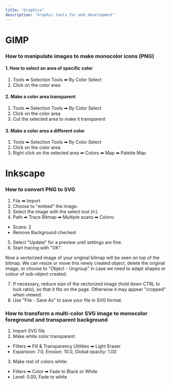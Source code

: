 ```yaml
---
title: "Graphics"
description: "Graphic tools for web development"
---
```


# GIMP

### How to manipulate images to make monocolor icons (PNG)

#### 1. How to select an area of specific color

1. Tools ➡ Selection Tools ➡ By Color Select
2. Click on the color area

#### 2. Make a color area transparent

1. Tools ➡ Selection Tools ➡ By Color Select
2. Click on the color area
3. Cut the selected area to make it transparent

#### 3. Make a color area a different color

1. Tools ➡ Selection Tools ➡ By Color Select
2. Click on the color area
3. Right click on the selected area ➡ Colors ➡ Map ➡ Palette Map


# Inkscape

### How to convert PNG to SVG

1. File ➡ Import
2. Choose to "embed" the image.
3. Select the image with the select tool (↖).
4. Path ➡ Trace Bitmap ➡ Multiple scans ➡ Colors:
  * Scans: 2
  * Remove Background checked
5. Select "Update" for a preview until settings are fine.
6. Start tracing with "OK".

Now a vectorized image of your original bitmap will be seen on top of the bitmap. We can resize or move this newly created object, delete the original image, or choose to "Object - Ungroup" in case we need to adapt shapes or colour of sub-object created.

7. If necessary, reduce size of the vectorized image (hold down CTRL to lock ratio), so that it fits on the page. Otherwise it may appear "cropped" when viewed.
8. Use "File - Save As" to save your file in SVG format.


### How to transform a multi-color SVG image to monocolor foreground and transparent background

1. Import SVG file
2. Make white color transparent:
  * Filters ➡ Fill & Transparency Utilities ➡ Light Eraser
  * Expansion: 7.0, Erosion: 10.0, Global opacity: 1.00
3. Make rest of colors white:
  * Filters ➡ Color ➡ Fade to Black or White
  * Level: 0.00, Fade to white